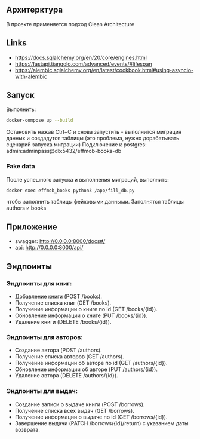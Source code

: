 ## Архитерктура
В проекте применяется подход Clean Architecture
## Links
- https://docs.sqlalchemy.org/en/20/core/engines.html
- https://fastapi.tiangolo.com/advanced/events/#lifespan
- https://alembic.sqlalchemy.org/en/latest/cookbook.html#using-asyncio-with-alembic

## Запуск
Выполнить:
```bash
docker-compose up --build
```
Остановить нажав Ctrl+C
и снова запустить - выполнится миграция данных и создадутся таблицы (это проблема, нужно дорабатывать сценарий запуска миграции)
Подключение к postgres: admin:adminpass@db:5432/effmob-books-db
### Fake data
После успешного запуска и выполнения миграций, выполнить:
```bash
docker exec effmob_books python3 /app/fill_db.py
```
чтобы заполнить таблицы фейковыми данными. Заполнятся таблицы authors и books

## Приложение
- swagger: http://0.0.0.0:8000/docs#/
- api: http://0.0.0.0:8000/api/


## Эндпоинты
### Эндпоинты для книг:
- Добавление книги (POST /books).
- Получение списка книг (GET /books).
- Получение информации о книге по id (GET /books/{id}).
- Обновление информации о книге (PUT /books/{id}).
- Удаление книги (DELETE /books/{id}).

### Эндпоинты для авторов:
- Создание автора (POST /authors).
- Получение списка авторов (GET /authors).
- Получение информации об авторе по id (GET /authors/{id}).
- Обновление информации об авторе (PUT /authors/{id}).
- Удаление автора (DELETE /authors/{id}).

### Эндпоинты для выдач:
- Создание записи о выдаче книги (POST /borrows).
- Получение списка всех выдач (GET /borrows).
- Получение информации о выдаче по id (GET /borrows/{id}).
- Завершение выдачи (PATCH /borrows/{id}/return) с указанием даты возврата.
